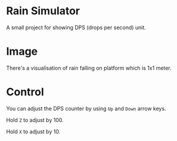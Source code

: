 # Rain Simulator
A small project for showing DPS (drops per second) unit.

# Image
There's a visualisation of rain falling on platform which is 1x1 meter.

# Control
You can adjust the DPS counter by using `Up` and `Down` arrow keys.

Hold `Z` to adjust by 100.

Hold `X` to adjust by 10.
